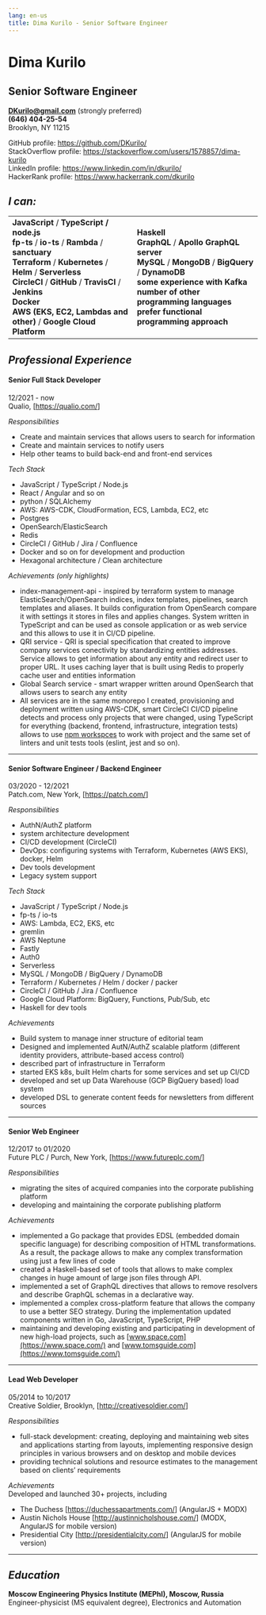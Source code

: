 ```yaml
---
lang: en-us
title: Dima Kurilo - Senior Software Engineer
---
```


# Dima Kurilo

## Senior Software Engineer

**<DKurilo@gmail.com>** (strongly preferred)  
**(646) 404-25-54**  
Brooklyn, NY 11215

GitHub profile: <a href="https://github.com/DKurilo/" target="_blank"
rel="noopener noreferrer">https://github.com/DKurilo/</a>  
StackOverflow profile:
<a href="https://stackoverflow.com/users/1578857/dima-kurilo"
target="_blank"
rel="noopener noreferrer">https://stackoverflow.com/users/1578857/dima-kurilo</a>  
LinkedIn profile:
<a href="https://www.linkedin.com/in/dkurilo/" target="_blank"
rel="noopener noreferrer">https://www.linkedin.com/in/dkurilo/</a>  
HackerRank profile:
<a href="https://www.hackerrank.com/dkurilo" target="_blank"
rel="noopener noreferrer">https://www.hackerrank.com/dkurilo</a>  

## *I can:*

<table data-border="none">
<colgroup>
<col style="width: 50%" />
<col style="width: 50%" />
</colgroup>
<tbody>
<tr class="odd">
<td><strong>JavaScript</strong> / <strong>TypeScript /
node.js</strong><br />
<strong>fp-ts</strong> / <strong>io-ts</strong> /
<strong>Rambda</strong> / <strong>sanctuary</strong><br />
<strong>Terraform</strong> / <strong>Kubernetes</strong> /
<strong>Helm</strong> / <strong>Serverless</strong><br />
<strong>CircleCI</strong> / <strong>GitHub</strong> /
<strong>TravisCI</strong> / <strong>Jenkins</strong><br />
<strong>Docker</strong><br />
<strong>AWS (EKS, EC2, Lambdas and other)</strong> / <strong>Google
Cloud Platform</strong><br />
</td>
<td><strong>Haskell</strong><br />
<strong>GraphQL</strong> / <strong>Apollo GraphQL server</strong><br />
<strong>MySQL</strong> / <strong>MongoDB</strong> /
<strong>BigQuery</strong> / <strong>DynamoDB</strong><br />
<strong>some experience with Kafka</strong><br />
<strong>number of other programming languages</strong><br />
<strong>prefer functional programming approach</strong></td>
</tr>
</tbody>
</table>

## *Professional Experience*

<div class="section">

<div>

#### Senior Full Stack Developer

12/2021 - now  
Qualio, \[<https://qualio.com/>\]

</div>

*Responsibilities*

- Create and maintain services that allows users to search for
  information
- Create and maintain services to notify users
- Help other teams to build back-end and front-end services

*Tech Stack*

- JavaScript / TypeScript / Node.js
- React / Angular and so on
- python / SQLAlchemy
- AWS: AWS-CDK, CloudFormation, ECS, Lambda, EC2, etc
- Postgres
- OpenSearch/ElasticSearch
- Redis
- CircleCI / GitHub / Jira / Confluence
- Docker and so on for development and production
- Hexagonal architecture / Clean architecture

*Achievements (only highlights)*

- index-management-api - inspired by terraform system to manage
  ElasticSearch/OpenSearch indices, index templates, pipelines, search
  templates and aliases. It builds configuration from OpenSearch compare
  it with settings it stores in files and applies changes. System
  written in TypeScript and can be used as console application or as web
  service and this allows to use it in CI/CD pipeline.
- QRI service - QRI is special specification that created to improve
  company services conectivity by standardizing entities addresses.
  Service allows to get information about any entity and redirect user
  to proper URL. It uses caching layer that is built using Redis to
  properly cache user and entities information
- Global Search service - smart wrapper written around OpenSearch that
  allows users to search any entity
- All services are in the same monorepo I created, provisioning and
  deployment written using AWS-CDK, smart CircleCI CI/CD pipeline
  detects and process only projects that were changed, using TypeScript
  for everything (backend, frontend, infrastructure, integration tests)
  allows to use [npm
  workspces](https://docs.npmjs.com/cli/v10/using-npm/workspaces) to
  work with project and the same set of linters and unit tests tools
  (eslint, jest and so on).

</div>

------------------------------------------------------------------------

<div class="section">

<div>

#### Senior Software Engineer / Backend Engineer

03/2020 - 12/2021  
Patch.com, New York, \[<https://patch.com/>\]

</div>

*Responsibilities*

- AuthN/AuthZ platform
- system architecture development
- CI/CD development (CircleCI)
- DevOps: configuring systems with Terraform, Kubernetes (AWS EKS),
  docker, Helm
- Dev tools development
- Legacy system support

*Tech Stack*

- JavaScript / TypeScript / Node.js
- fp-ts / io-ts
- AWS: Lambda, EC2, EKS, etc
- gremlin
- AWS Neptune
- Fastly
- Auth0
- Serverless
- MySQL / MongoDB / BigQuery / DynamoDB
- Terraform / Kubernetes / Helm / docker / packer
- CircleCI / GitHub / Jira / Confluence
- Google Cloud Platform: BigQuery, Functions, Pub/Sub, etc
- Haskell for dev tools

*Achievements*

- Build system to manage inner structure of editorial team
- Designed and implemented AutN/AuthZ scalable platform (different
  identity providers, attribute-based access control)
- described part of infrastructure in Terraform
- started EKS k8s, built Helm charts for some services and set up CI/CD
- developed and set up Data Warehouse (GCP BigQuery based) load system
- developed DSL to generate content feeds for newsletters from different
  sources

</div>

------------------------------------------------------------------------

<div class="section">

<div>

#### Senior Web Engineer

12/2017 to 01/2020  
Future PLC / Purch, New York, \[<https://www.futureplc.com/>\]

</div>

*Responsibilities*

- migrating the sites of acquired companies into the corporate
  publishing platform
- developing and maintaining the corporate publishing platform

*Achievements*

- implemented a Go package that provides EDSL (embedded domain specific
  language) for describing composition of HTML transformations. As a
  result, the package allows to make any complex transformation using
  just a few lines of code
- created a Haskell-based set of tools that allows to make complex
  changes in huge amount of large json files through API.
- implemented a set of GraphQL directives that allows to remove
  resolvers and describe GraphQL schemas in a declarative way.
- implemented a complex cross-platform feature that allows the company
  to use a better SEO strategy. During the implementation updated
  components written in Go, JavaScript, TypeScript, PHP
- maintaining and developing existing and participating in development
  of new high-load projects, such as
  [www.space.com](https://www.space.com/) and
  [www.tomsguide.com](https://www.tomsguide.com/)

</div>

------------------------------------------------------------------------

<div class="section">

<div>

#### Lead Web Developer

05/2014 to 10/2017  
Creative Soldier, Brooklyn, \[<http://creativesoldier.com/>\]

</div>

*Responsibilities*

- full-stack development: creating, deploying and maintaining web sites
  and applications starting from layouts, implementing responsive design
  principles in various browsers and on desktop and mobile devices
- providing technical solutions and resource estimates to the management
  based on clients’ requirements

*Achievements*  
Developed and launched 30+ projects, including

- The Duchess \[<a href="https://duchessapartments.com/" target="_blank"
  rel="noopener noreferrer"
  title="The Duchess">https://duchessapartments.com/</a>\] (AngularJS +
  MODX)
- Austin Nichols House
  \[<a href="http://austinnicholshouse.com/" target="_blank"
  rel="noopener noreferrer"
  title="Austin Nichols House">http://austinnicholshouse.com/</a>\]
  (MODX, AngularJS for mobile version)
- Presidential City
  \[<a href="http://presidentialcity.com/" target="_blank"
  rel="noopener noreferrer"
  title="Presidential City">http://presidentialcity.com/</a>\]
  (AngularJS for mobile version)

</div>

------------------------------------------------------------------------

## *Education*

**Moscow Engineering Physics Institute (MEPhI), Moscow, Russia**  
Engineer-physicist (MS equivalent degree), Electronics and Automation
